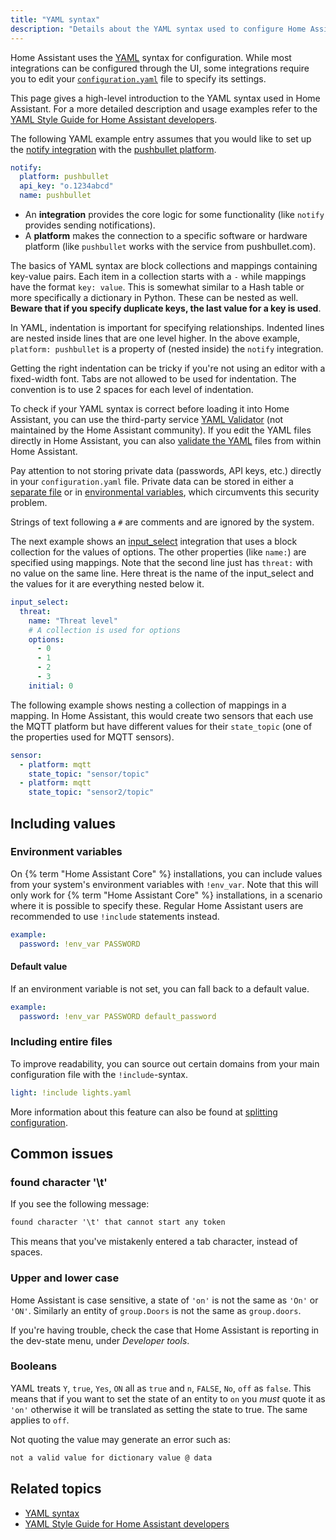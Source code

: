 ```yaml
---
title: "YAML syntax"
description: "Details about the YAML syntax used to configure Home Assistant."
---
```


Home Assistant uses the [YAML](https://yaml.org/) syntax for configuration. While most integrations can be configured through the UI, some integrations require you to edit your [`configuration.yaml`](/docs/configuration/) file to specify its settings.

This page gives a high-level introduction to the YAML syntax used in Home Assistant. For a more detailed description and usage examples refer to the [YAML Style Guide for Home Assistant developers](https://developers.home-assistant.io/docs/documenting/yaml-style-guide/).

The following YAML example entry assumes that you would like to set up the [notify integration](/integrations/notify) with the [pushbullet platform](/integrations/pushbullet).

```yaml
notify:
  platform: pushbullet
  api_key: "o.1234abcd"
  name: pushbullet
```

- An **integration** provides the core logic for some functionality (like `notify` provides sending notifications).
- A **platform** makes the connection to a specific software or hardware platform (like `pushbullet` works with the service from pushbullet.com).

The basics of YAML syntax are block collections and mappings containing key-value pairs. Each item in a collection starts with a `-` while mappings have the format `key: value`. This is somewhat similar to a Hash table or more specifically a dictionary in Python. These can be nested as well. **Beware that if you specify duplicate keys, the last value for a key is used**.

In YAML, indentation is important for specifying relationships. Indented lines are nested inside lines that are one level higher. In the above example, `platform: pushbullet` is a property of (nested inside) the `notify` integration.

Getting the right indentation can be tricky if you're not using an editor with a fixed-width font. Tabs are not allowed to be used for indentation. The convention is to use 2 spaces for each level of indentation.

To check if your YAML syntax is correct before loading it into Home Assistant, you can use the third-party service [YAML Validator](https://codebeautify.org/yaml-validator/) (not maintained by the Home Assistant community). If you edit the YAML files directly in Home Assistant, you can also [validate the YAML]() files from within Home Assistant.

<div class='note'>

Pay attention to not storing private data (passwords, API keys, etc.) directly in your `configuration.yaml` file. Private data can be stored in either a [separate file](/docs/configuration/secrets/) or in [environmental variables](/docs/configuration/yaml/#using-environment-variables), which circumvents this security problem.

</div>

Strings of text following a `#` are comments and are ignored by the system.

The next example shows an [input_select](/integrations/input_select) integration that uses a block collection for the values of options.
The other properties (like `name:`) are specified using mappings. Note that the second line just has `threat:` with no value on the same line. Here threat is the name of the input_select and the values for it are everything nested below it.

```yaml
input_select:
  threat:
    name: "Threat level"
    # A collection is used for options
    options:
      - 0
      - 1
      - 2
      - 3
    initial: 0
```

The following example shows nesting a collection of mappings in a mapping. In Home Assistant, this would create two sensors that each use the MQTT platform but have different values for their `state_topic` (one of the properties used for MQTT sensors).

```yaml
sensor:
  - platform: mqtt
    state_topic: "sensor/topic"
  - platform: mqtt
    state_topic: "sensor2/topic"
```

## Including values

### Environment variables

On {% term "Home Assistant Core" %}  installations, you can include values from your system's environment variables with `!env_var`.
Note that this will only work for {% term "Home Assistant Core" %}  installations, in a scenario where it is possible to specify these.
Regular Home Assistant users are recommended to use `!include` statements instead.

```yaml
example:
  password: !env_var PASSWORD
```

#### Default value

If an environment variable is not set, you can fall back to a default value.

```yaml
example:
  password: !env_var PASSWORD default_password
```

### Including entire files

To improve readability, you can source out certain domains from your main configuration file with the `!include`-syntax.

```yaml
light: !include lights.yaml
```

More information about this feature can also be found at [splitting configuration](/docs/configuration/splitting_configuration/).

## Common issues

### found character '\t'

If you see the following message:

```txt
found character '\t' that cannot start any token
```

This means that you've mistakenly entered a tab character, instead of spaces.

### Upper and lower case

Home Assistant is case sensitive, a state of `'on'` is not the same as `'On'` or `'ON'`. Similarly an entity of `group.Doors` is not the same as `group.doors`.

If you're having trouble, check the case that Home Assistant is reporting in the dev-state menu, under *Developer tools*.

### Booleans

YAML treats `Y`, `true`, `Yes`, `ON` all as `true` and `n`, `FALSE`, `No`, `off` as `false`. This means that if you want to set the state of an entity to `on` you *must* quote it as `'on'` otherwise it will be translated as setting the state to true. The same applies to `off`.

Not quoting the value may generate an error such as:

```txt
not a valid value for dictionary value @ data
```

## Related topics

- [YAML syntax](https://yaml.org/)
- [YAML Style Guide for Home Assistant developers](https://developers.home-assistant.io/docs/documenting/yaml-style-guide/)